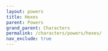 ```yaml
---
layout: powers
title: Hexes
parent: Powers
grand_parent: Characters
permalink: /characters/powers/hexes/
nav_exclude: true
---
```


